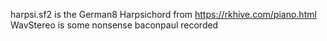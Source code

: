 harpsi.sf2 is the German8 Harpsichord from https://rkhive.com/piano.html
WavStereo is some nonsense baconpaul recorded
